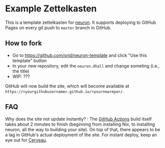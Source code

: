 # Example Zettelkasten

This is a template zettelkasten for [neuron](https://neuron.zettel.page/). It supports deploying to GitHub Pages on every git push to `master` branch in GitHub.

## How to fork

- Go to <https://github.com/srid/neuron-template> and click "Use this template" button
- In your new repository, edit the `neuron.dhall` and change someting (i.e., the title)
- WIP: ??? 

GitHub will now build the site, which will become available at `https://<yourgithubusername>.github.io/<yournewrepo>/`.

## FAQ

Why does the site not update instantly?
:  The [GitHub Actions](https://github.com/features/actions) build itself takes about 2 minutes to finish (beginning from installing Nix, to installing neuron, all the way to building your site). On top of that, there appears to be a lag in GitHub's actual deployment of the site. For instant deploy, keep an eye out for [Cerveau](https://neuron.zettel.page/041726b3.html).
